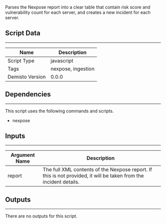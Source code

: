 Parses the Nexpose report into a clear table that contain risk score and vulnerability count for each server, and creates a new incident for each server.

## Script Data
---

| **Name** | **Description** |
| --- | --- | 
| Script Type | javascript |
| Tags | nexpose, ingestion |
| Demisto Version | 0.0.0 |

## Dependencies
---
This script uses the following commands and scripts.
* nexpose

## Inputs
---

| **Argument Name** | **Description** |
| --- | --- |
| report | The full XML contents of the Nexpose report. If this is not provided, it will be taken from the incident details. |

## Outputs
---
There are no outputs for this script. 
